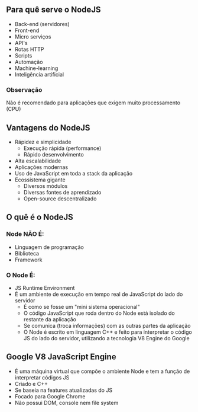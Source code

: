 ## Para quê serve o NodeJS

- Back-end (servidores)
- Front-end
- Micro serviços
- API's 
- Rotas HTTP
- Scripts
- Automação
- Machine-learning
- Inteligência artificial

### Observação
Não é recomendado para aplicações que exigem muito processamento (CPU)

## Vantagens do NodeJS
- Rápidez e simplicidade
  - Execução rápida (performance)
  - Rápido desenvolvimento
- Alta escalabilidade
- Aplicações modernas
- Uso de JavaScript em toda a stack da aplicação
- Ecossistema gigante 
  - Diversos módulos
  - Diversas fontes de aprendizado
  - Open-source descentralizado

## O quê é o NodeJS
### Node NÃO É:
- Linguagem de programação
- Biblioteca
- Framework
### O Node É:
- JS Runtime Environment
- É um ambiente de execução em tempo real de JavaScript do lado do servidor
  - É como se fosse um "mini sistema operacional"
  - O código JavaScript que roda dentro do Node está isolado do restante da aplicação
  - Se comunica (troca informações) com as outras partes da aplicação
  - O Node é escrito em linguagem C++ e feito para interpretar o código JS do lado do servidor, utilizando a tecnologia V8 Engine do Google

## Google V8 JavaScript Engine
- É uma máquina virtual que compõe o ambiente Node e tem a função de interpretar códigos JS
- Criado e C++
- Se baseia na features atualizadas do JS
- Focado para Google Chrome
- Não possui DOM, console nem file system